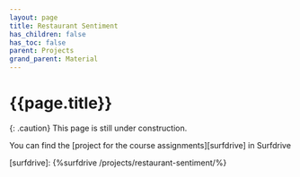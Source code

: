 ```yaml
---
layout: page
title: Restaurant Sentiment
has_children: false
has_toc: false
parent: Projects
grand_parent: Material
---
```


# {{page.title}}

{: .caution}
This page is still under construction.

You can find the [project for the course assignments][surfdrive] in Surfdrive


[surfdrive]: {%surfdrive /projects/restaurant-sentiment/%}
